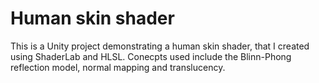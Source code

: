 # Human skin shader

This is a Unity project demonstrating a human skin shader, that I created using ShaderLab and HLSL. 
Conecpts used include the Blinn-Phong reflection model, normal mapping and translucency.
